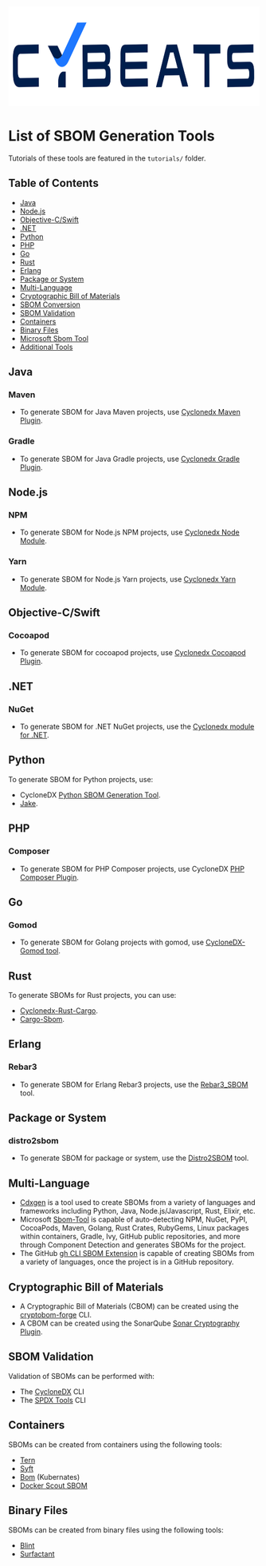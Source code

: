 <img src="images/cybeats_logo.svg" class="center" height="200" width="1000">

# List of SBOM Generation Tools

Tutorials of these tools are featured in the ``tutorials/`` folder.

## Table of Contents

* [Java](#java)
* [Node.js](#nodejs)
* [Objective-C/Swift](#objective-cswift)
* [.NET](#net)
* [Python](#python)
* [PHP](#php)
* [Go](#go)
* [Rust](#rust)
* [Erlang](#erlang)
* [Package or System](#package-or-system)
* [Multi-Language](#multi-language)
* [Cryptographic Bill of Materials](#cryptographic-bill-of-materials)
* [SBOM Conversion](#sbom-conversion)
* [SBOM Validation](#sbom-validation)
* [Containers](#containers)
* [Binary Files](#binary-files)
* [Microsoft Sbom Tool](#use-microsoft-sbom-tool-to-generate-spdx-sbom-from-linux-kernel-source-code)
* [Additional Tools](#additional-tools)

## Java

### Maven

* To generate SBOM for Java Maven projects, use [Cyclonedx Maven Plugin](tutorials/creating-maven-sbom/creating-maven-sbom.md).

### Gradle

* To generate SBOM for Java Gradle projects, use [Cyclonedx Gradle Plugin](tutorials/creating-gradle-sbom/creating-gradle-sbom.md).

## Node.js

### NPM

* To generate SBOM for Node.js NPM projects, use [Cyclonedx Node Module](tutorials/creating-npm-sbom/creating-npm-sbom.md).

### Yarn
 
* To generate SBOM for Node.js Yarn projects, use [Cyclonedx Yarn Module](tutorials/creating-yarn-sbom/creating-yarn-sbom.md).

## Objective-C/Swift

### Cocoapod

* To generate SBOM for cocoapod projects, use [Cyclonedx Cocoapod Plugin](tutorials/creating-cocoapods-sbom/creating-cocoapods-sbom.md).

## .NET

### NuGet

* To generate SBOM for .NET NuGet projects, use the [Cyclonedx module for .NET](tutorials/creating-csharp-sbom/creating-csharp-sbom.md).

## Python

To generate SBOM for Python projects, use:

* CycloneDX [Python SBOM Generation Tool](tutorials/creating-python-sbom/creating-python-sbom.md).
* [Jake](tutorials/creating-python-sbom/creating-python-sbom.md).

## PHP

### Composer

* To generate SBOM for PHP Composer projects, use CycloneDX [PHP Composer Plugin](tutorials/creating-php-sbom/creating-php-sbom.md).

## Go

### Gomod

* To generate SBOM for Golang projects with gomod, use [CycloneDX-Gomod tool](tutorials/creating-go-sbom/creating-go-sbom.md).

## Rust

To generate SBOMs for Rust projects, you can use:

* [Cyclonedx-Rust-Cargo](tutorials/creating-rust-sbom/creating-rust-sbom.md).
* [Cargo-Sbom](tutorials/creating-rust-sbom/creating-rust-sbom.md).

## Erlang

### Rebar3

* To generate SBOM for Erlang Rebar3 projects, use the [Rebar3_SBOM](tutorials/creating-erlang-sbom/creating-erlang-sbom.md) tool.

## Package or System

### distro2sbom

* To generate SBOM for package or system, use the [Distro2SBOM](tutorials/creating-distro-sbom/creating-distro-sbom.md) tool.

## Multi-Language

* [Cdxgen](tutorials/multi-lang/cdxgen-tool/creating-cdxgen-sbom.md) is a tool used to create SBOMs from a variety of languages and frameworks including Python, Java, Node.js/Javascript, Rust, Elixir, etc.
* Microsoft [Sbom-Tool](tutorials/multi-lang/microsoft-sbom-tool/creating-microsoft-sbom.md) is capable of auto-detecting NPM, NuGet, PyPI, CocoaPods, Maven, Golang, Rust Crates, RubyGems, Linux packages within containers, Gradle, Ivy, GitHub public repositories, and more through Component Detection and generates SBOMs for the project.
* The GitHub [gh CLI SBOM Extension](tutorials/multi-lang/github-gh-sbom/creating-gh-sbom.md) is capable of creating SBOMs from a variety of languages, once the project is in a GitHub repository.

## Cryptographic Bill of Materials

* A Cryptographic Bill of Materials (CBOM) can be created using the [cryptobom-forge](tutorials/cbom/creating-cbom/creating-cryptographic-bill-of-materials.md) CLI.
* A CBOM can be created using the SonarQube [Sonar Cryptography Plugin](tutorials/cbom/creating-sonar-cbom/creating-sonarqube-cbom.md).

## SBOM Validation

Validation of SBOMs can be performed with:

* The [CycloneDX](tutorials/validation-of-sboms/validation-of-sboms.md) CLI
* The [SPDX Tools](tutorials/validation-of-sboms/validation-of-sboms.md) CLI

## Containers

SBOMs can be created from containers using the following tools:

* [Tern](tutorials/containers/creating-tern-sbom/creating-tern-sbom.md)
* [Syft](tutorials/containers/creating-syft-sbom/creating-syft-sbom.md)
* [Bom](tutorials/containers/creating-kubernates-sbom/creating-kubernates-sbom.md) (Kubernates)
* [Docker Scout SBOM](tutorials/containers/creating-docker-sbom/creating-docker-sboms.md)

## Binary Files

SBOMs can be created from binary files using the following tools:

* [Blint](tutorials/binary-sbom/creating-binary-sbom-blint/creating-binary-sbom-blint.md)
* [Surfactant](tutorials/binary-sbom/creating-binary-sbom-surfactant/creating-binary-file-sbom.md)
